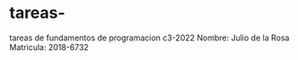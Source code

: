 # tareas-
tareas de fundamentos de programacion 
c3-2022
Nombre: Julio de la Rosa 
Matricula: 2018-6732
